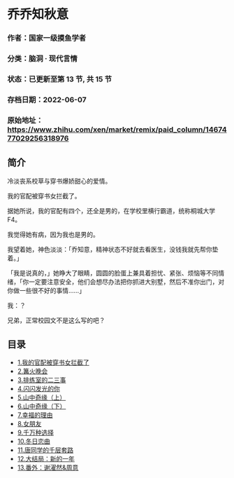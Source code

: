 # 乔乔知秋意

### 作者：国家一级摸鱼学者

### 分类：脑洞 · 现代言情

### 状态：已更新至第 13 节, 共 15 节

### 存档日期：2022-06-07

### 原始地址：https://www.zhihu.com/xen/market/remix/paid_column/1467477029256318976


## 简介
冷淡丧系校草与穿书爆娇甜心的爱情。


我的官配被穿书女拦截了。


据她所说，我的官配有四个，还全是男的，在学校里横行霸道，统称桐城大学 F4。


我觉得她有病，因为我也是男的。


我望着她，神色淡淡：「乔知意，精神状态不好就去看医生，没钱我就先帮你垫着。」


「我是说真的，」她睁大了眼睛，圆圆的脸蛋上兼具着担忧、紧张、烦恼等不同情绪，「你一定要注意安全，他们会想尽办法把你抓进大别墅，然后不准你出门，对你做一些很不好的事情……」


我：？


兄弟，正常校园文不是这么写的吧？




## 目录
- [1.我的官配被穿书女拦截了](1.我的官配被穿书女拦截了.md)<!-- 2022-01-25 09:29 -->
- [2.篝火晚会](2.篝火晚会.md)<!-- 2022-01-20 04:46 -->
- [3.排练室的二三事](3.排练室的二三事.md)<!-- 2022-01-20 04:51 -->
- [4.闪闪发光的你](4.闪闪发光的你.md)<!-- 2022-01-25 03:20 -->
- [5.山中奇缘（上）](5.山中奇缘（上）.md)<!-- 2022-02-11 10:40 -->
- [6.山中奇缘（下）](6.山中奇缘（下）.md)<!-- 2022-02-21 04:52 -->
- [7.幸福的理由](7.幸福的理由.md)<!-- 2022-03-03 05:37 -->
- [8.女朋友](8.女朋友.md)<!-- 2022-03-09 06:49 -->
- [9.千万种选择](9.千万种选择.md)<!-- 2022-03-25 13:18 -->
- [10.冬日恋曲](10.冬日恋曲.md)<!-- 2022-03-22 06:08 -->
- [11.唐同学的千层套路](11.唐同学的千层套路.md)<!-- 2022-03-25 13:17 -->
- [12.大结局：新的一年](12.大结局：新的一年.md)<!-- 2022-03-27 11:03 -->
- [13.番外：谢濯然&周意](13.番外：谢濯然&周意.md)<!-- 2022-05-18 05:08 -->